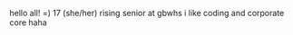 hello all! =)
17 (she/her)
rising senior at gbwhs
i like coding and corporate core haha

<!---
lenqt26/lenqt26 is a ✨ special ✨ repository because its `README.md` (this file) appears on your GitHub profile.
You can click the Preview link to take a look at your changes.
--->
